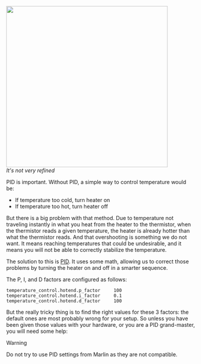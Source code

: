 
<img src="/images/external/http.m.eet.com.media.1074906.0208bcfig2.gif" width="430px"><br/>
*It's not very refined*

PID is important. Without PID, a simple way to control temperature would be:

- If temperature too cold, turn heater on
- If temperature too hot, turn heater off

But there is a big problem with that method. Due to temperature not traveling instantly in what you heat from the heater to the thermistor, when the thermistor reads a given temperature, the heater is already hotter than what the thermistor reads. And that overshooting is something we do not want. It means reaching temperatures that could be undesirable, and it means you will not be able to correctly stabilize the temperature.

The solution to this is [PID](http://en.wikipedia.org/wiki/PID_controller). It uses some math, allowing us to correct those problems by turning the heater on and off in a smarter sequence.

The P, I, and D factors are configured as follows:

```
temperature_control.hotend.p_factor     100
temperature_control.hotend.i_factor     0.1
temperature_control.hotend.d_factor     100
```

But the really tricky thing is to find the right values for these 3 factors: the default ones are most probably wrong for your setup. So unless you have been given those values with your hardware, or you are a PID grand-master, you will need some help:

> [!WARNING]
> Do not try to use PID settings from Marlin as they are not compatible.
